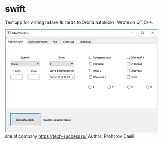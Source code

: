 # swift
Test app for writing mifare 1k cards to Orbita autolocks.
Wrote on QT C++.

![alt text](https://github.com/daniilprohorov/swift/blob/master/cards_decode/Swift%20screen.png)
site of company
https://tech-success.ru/
Author: Prohorov Daniil
